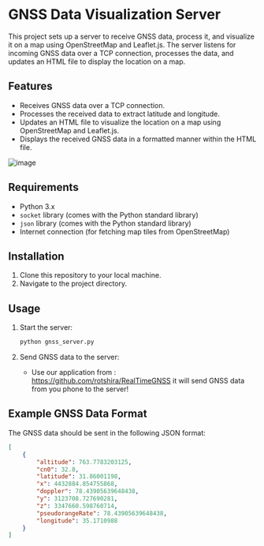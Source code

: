 # GNSS Data Visualization Server

This project sets up a server to receive GNSS data, process it, and visualize it on a map using OpenStreetMap and Leaflet.js. The server listens for incoming GNSS data over a TCP connection, processes the data, and updates an HTML file to display the location on a map.

## Features

- Receives GNSS data over a TCP connection.
- Processes the received data to extract latitude and longitude.
- Updates an HTML file to visualize the location on a map using OpenStreetMap and Leaflet.js.
- Displays the received GNSS data in a formatted manner within the HTML file.

![image](https://github.com/rotshira/Autonomous_robotics_FinalProject/assets/92684730/02c5c61a-2d6b-473b-8728-86067c55adab)


## Requirements

- Python 3.x
- `socket` library (comes with the Python standard library)
- `json` library (comes with the Python standard library)
- Internet connection (for fetching map tiles from OpenStreetMap)

## Installation

1. Clone this repository to your local machine.
2. Navigate to the project directory.

## Usage

1. Start the server:
    ```sh
    python gnss_server.py
    ```

2. Send GNSS data to the server:
    - Use our application from : https://github.com/rotshira/RealTimeGNSS
      it will send GNSS data from you phone to the server!

## Example GNSS Data Format

The GNSS data should be sent in the following JSON format:
```json
[
    {
        "altitude": 763.7783203125,
        "cn0": 32.8,
        "latitude": 31.86001198,
        "x": 4432884.854755868,
        "doppler": 78.43905639648438,
        "y": 3123708.727690281,
        "z": 3347660.598760714,
        "pseudorangeRate": 78.43905639648438,
        "longitude": 35.1710988
    }
]
